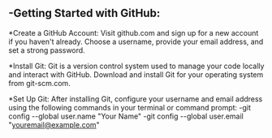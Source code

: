 -Getting Started with GitHub:
----------------------------------------------------------------------------------------------------------------------------------


*Create a GitHub Account:
Visit github.com and sign up for a new account if you haven't already. Choose a username, provide your email address, and set a strong password.

*Install Git:
Git is a version control system used to manage your code locally and interact with GitHub. Download and install Git for your operating system from git-scm.com.

*Set Up Git:
After installing Git, configure your username and email address using the following commands in your terminal or command prompt:
  -git config --global user.name "Your Name"
  -git config --global user.email "youremail@example.com"
